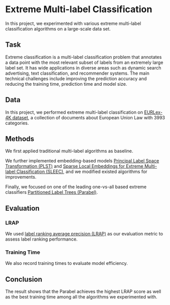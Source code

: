 # Extreme Multi-label Classification

In this project, we experimented with various extreme multi-label classification algorithms on a large-scale data set.

## Task
Extreme classification is a multi-label classification problem that annotates a data point with the most relevant subset of labels from an extremely large label set. 
It has wide applications in diverse areas such as dynamic search advertising, text classification, and recommender systems. 
The main technical challenges include improving the prediction accuracy and reducing the training time, prediction time and model size. 

## Data
In this project, we performed extreme multi-label classification on [EURLex-4K dataset](http://manikvarma.org/downloads/XC/XMLRepository.html), 
a collection of documents about European Union Law with 3993 categories. 

## Methods

We first applied traditional multi-label algorithms as baseline. 

We further implemented embedding-based models [Principal Label Space Transformation (PLST)](https://www.csie.ntu.edu.tw/~htlin/paper/doc/plst.pdf) 
and [Sparse Local Embeddings for Extreme Multi-label Classification (SLEEC)](https://papers.nips.cc/paper/5969-sparse-local-embeddings-for-extreme-multi-label-classification), 
and we modified existed algorithms for improvements. 

Finally, we focused on one of the leading one-vs-all based extreme classifiers [Partitioned Label Trees (Parabel)](http://manikvarma.org/pubs/prabhu18b.pdf). 

## Evaluation

### LRAP
We used [label ranking average precision (LRAP)](https://scikit-learn.org/stable/modules/generated/sklearn.metrics.label_ranking_average_precision_score.html) as our evaluation metric to assess label ranking performance. 
### Training Time
We also record training times to evaluate model efficiency. 

## Conclusion
The result shows that the Parabel achieves the highest LRAP score as well as the best training time 
among all the algorithms we experimented with.
